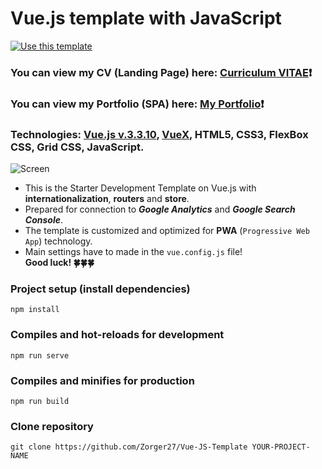 # Vue.js template with JavaScript #
[![Use this template](https://img.shields.io/badge/Use%20this%20template-darkgreen?style=for-the-badge)](https://github.com/Zorger27/Vue-JS-Template/generate)
### You can view my CV (Landing Page) here: [Curriculum VITAE](https://zorger27.github.io)❗️ ###
### You can view my Portfolio (SPA) here: [My Portfolio](https://Zorin.Expert)❗️ ###
### Technologies: [Vue.js v.3.3.10](https://v3.ru.vuejs.org), [VueX](https://vuex.vuejs.org), HTML5, CSS3, FlexBox CSS, Grid CSS, JavaScript. ###
![Screen](https://github.com/Zorger27/Vue-JS-Template/assets/30940416/b227d7aa-15b7-4da6-b9de-e11f4dee5d45)
<br>

+ This is the Starter Development Template on Vue.js with **internationalization**, **routers** and **store**.<br>
+ Prepared for connection to **_Google Analytics_** and **_Google Search Console_**.<br>
+ The template is customized and optimized for **PWA** (`Progressive Web App`) technology.<br>
+ Main settings have to made in the ``vue.config.js`` file!<br>
  __Good luck! 🍀🍀🍀__

### Project setup (install dependencies)
```
npm install
```

### Compiles and hot-reloads for development
```
npm run serve
```

### Compiles and minifies for production
```
npm run build
```

### Clone repository
```
git clone https://github.com/Zorger27/Vue-JS-Template YOUR-PROJECT-NAME
```
